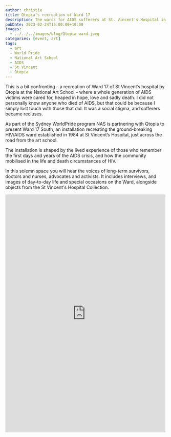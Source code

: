 ```yaml
---
author: christie
title: Qtopia's recreation of Ward 17
description: The wards for AIDS sufferers at St. Vincent's Hospital in the 1980s
pubDate: 2023-02-24T15:00:00+10:00
images:
  - ../../../images/blog/Qtopia ward.jpeg
categories: [event, art]
tags:
  - art
  - World Pride
  - National Art School
  - AIDS
  - St Vincent
  - Qtopia
---
```


This is a bit confronting - a recreation of Ward 17 of St Vincent’s hospital by Qtopia at the National Art School – where a whole generation of AIDS victims were cared for, heaped in hope, love and sadly death. I did not personally know anyone who died of AIDS, but that could be because I simply lost touch with those that did. It was a social stigma, and sufferers became recluses.

As part of the Sydney WorldPride program NAS is partnering with Qtopia to present Ward 17 South, an installation recreating the ground-breaking HIV/AIDS ward established in 1984 at St Vincent’s Hospital, just across the road from the art school.

The installation is shaped by the lived experience of those who remember the first days and years of the AIDS crisis, and how the community mobilised in the life and death circumstances of HIV.

In this solemn space you will hear the voices of long-term survivors, doctors and nurses, advocates and activists. It includes interviews, and images of day-to-day life and special occasions on the Ward, alongside objects from the St Vincent's Hospital Collection.

<iframe src="https://www.facebook.com/plugins/post.php?href=https%3A%2F%2Fwww.facebook.com%2Fchris1.tham%2Fposts%2Fpfbid0KeBTKvkK57ogrTuqQQ5YZ8ncKYa1DqffZV3vMgLiyfSgxi9FkFL1ERyV8aDzgctbl&show_text=true&width=500" width="500" height="742" style="border:none;overflow:hidden" scrolling="no" frameborder="0" allowfullscreen="true" allow="autoplay; clipboard-write; encrypted-media; picture-in-picture; web-share"></iframe>
